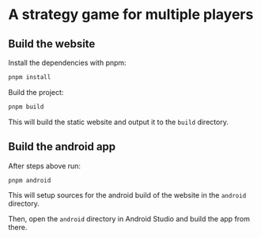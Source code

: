 # A strategy game for multiple players

## Build the website

Install the dependencies with pnpm:

```sh
pnpm install
```

Build the project:

```sh
pnpm build
```

This will build the static website and output it to the `build` directory.

## Build the android app

After steps above run:

```sh
pnpm android
```

This will setup sources for the android build of the website in the `android` directory.

Then, open the `android` directory in Android Studio and build the app from there.
